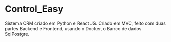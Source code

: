 # Control_Easy
Sistema CRM criado em Python e React JS. Criado em MVC, feito com duas partes Backend e Frontend, usando o Docker, o Banco de dados SqlPostgre.
